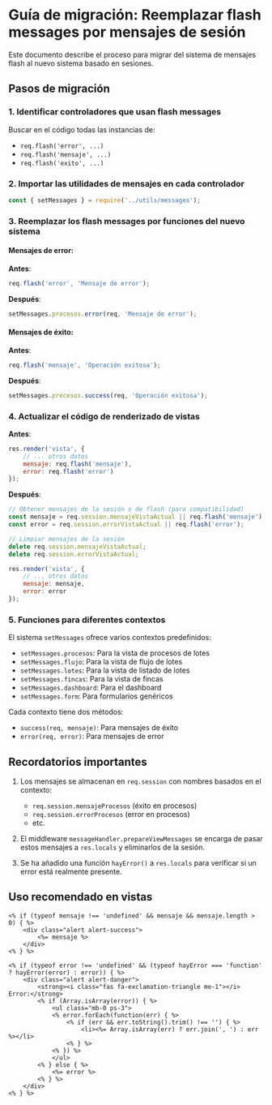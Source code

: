 # Guía de migración: Reemplazar flash messages por mensajes de sesión

Este documento describe el proceso para migrar del sistema de mensajes flash al nuevo sistema basado en sesiones.

## Pasos de migración

### 1. Identificar controladores que usan flash messages

Buscar en el código todas las instancias de:
- `req.flash('error', ...)`
- `req.flash('mensaje', ...)`
- `req.flash('exito', ...)`

### 2. Importar las utilidades de mensajes en cada controlador

```javascript
const { setMessages } = require('../utils/messages');
```

### 3. Reemplazar los flash messages por funciones del nuevo sistema

#### Mensajes de error:

**Antes**:
```javascript
req.flash('error', 'Mensaje de error');
```

**Después**:
```javascript
setMessages.procesos.error(req, 'Mensaje de error');
```

#### Mensajes de éxito:

**Antes**:
```javascript
req.flash('mensaje', 'Operación exitosa');
```

**Después**:
```javascript
setMessages.procesos.success(req, 'Operación exitosa');
```

### 4. Actualizar el código de renderizado de vistas

**Antes**:
```javascript
res.render('vista', {
    // ... otros datos
    mensaje: req.flash('mensaje'),
    error: req.flash('error')
});
```

**Después**:
```javascript
// Obtener mensajes de la sesión o de flash (para compatibilidad)
const mensaje = req.session.mensajeVistaActual || req.flash('mensaje');
const error = req.session.errorVistaActual || req.flash('error');

// Limpiar mensajes de la sesión
delete req.session.mensajeVistaActual;
delete req.session.errorVistaActual;

res.render('vista', {
    // ... otros datos
    mensaje: mensaje,
    error: error
});
```

### 5. Funciones para diferentes contextos

El sistema `setMessages` ofrece varios contextos predefinidos:

- `setMessages.procesos`: Para la vista de procesos de lotes
- `setMessages.flujo`: Para la vista de flujo de lotes
- `setMessages.lotes`: Para la vista de listado de lotes
- `setMessages.fincas`: Para la vista de fincas
- `setMessages.dashboard`: Para el dashboard
- `setMessages.form`: Para formularios genéricos

Cada contexto tiene dos métodos:
- `success(req, mensaje)`: Para mensajes de éxito
- `error(req, error)`: Para mensajes de error

## Recordatorios importantes

1. Los mensajes se almacenan en `req.session` con nombres basados en el contexto:
   - `req.session.mensajeProcesos` (éxito en procesos)
   - `req.session.errorProcesos` (error en procesos)
   - etc.

2. El middleware `messageHandler.prepareViewMessages` se encarga de pasar estos mensajes a `res.locals` y eliminarlos de la sesión.

3. Se ha añadido una función `hayError()` a `res.locals` para verificar si un error está realmente presente.

## Uso recomendado en vistas

```ejs
<% if (typeof mensaje !== 'undefined' && mensaje && mensaje.length > 0) { %>
    <div class="alert alert-success">
        <%= mensaje %>
    </div>
<% } %>

<% if (typeof error !== 'undefined' && (typeof hayError === 'function' ? hayError(error) : error)) { %>
    <div class="alert alert-danger">
        <strong><i class="fas fa-exclamation-triangle me-1"></i> Error:</strong>
        <% if (Array.isArray(error)) { %>
            <ul class="mb-0 ps-3">
            <% error.forEach(function(err) { %>
                <% if (err && err.toString().trim() !== '') { %>
                    <li><%= Array.isArray(err) ? err.join(', ') : err %></li>
                <% } %>
            <% }) %>
            </ul>
        <% } else { %>
            <%= error %>
        <% } %>
    </div>
<% } %>
``` 